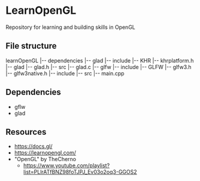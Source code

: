 # LearnOpenGL

Repository for learning and building skills in OpenGL


## File structure

learnOpenGL
|-- dependencies
    |-- glad
        |-- include
            |-- KHR
                |-- khrplatform.h
            |-- glad
                |-- glad.h
        |-- src
            |-- glad.c
    |-- glfw
        |-- include
            |-- GLFW
                |-- glfw3.h
                |-- glfw3native.h
|-- include
|-- src
    |-- main.cpp


## Dependencies
* gflw
* glad

## Resources
* https://docs.gl/
* https://learnopengl.com/
* "OpenGL" by TheCherno
    * https://www.youtube.com/playlist?list=PLlrATfBNZ98foTJPJ_Ev03o2oq3-GGOS2
